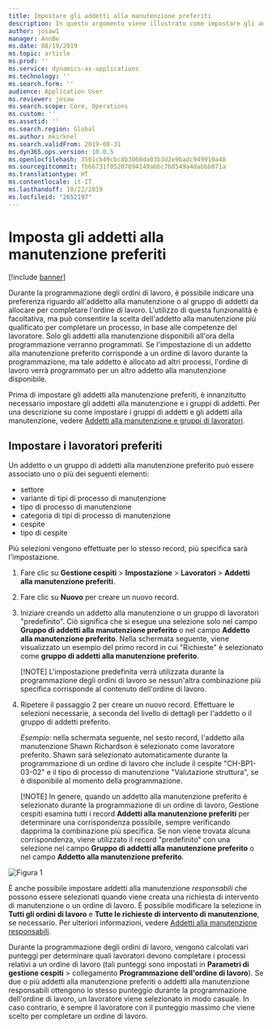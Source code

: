 ```yaml
---
title: Impostare gli addetti alla manutenzione preferiti
description: In questo argomento viene illustrato come impostare gli addetti alla manutenzione preferiti in Gestione cespiti.
author: josaw1
manager: AnnBe
ms.date: 08/19/2019
ms.topic: article
ms.prod: ''
ms.service: dynamics-ax-applications
ms.technology: ''
ms.search.form: ''
audience: Application User
ms.reviewer: josaw
ms.search.scope: Core, Operations
ms.custom: ''
ms.assetid: ''
ms.search.region: Global
ms.author: mkirknel
ms.search.validFrom: 2019-08-31
ms.dyn365.ops.version: 10.0.5
ms.openlocfilehash: 3501cb49cbc8b3060da03b3d2e9badc949910a48
ms.sourcegitcommit: fb66731f05207094149a6bc7b8549a4dabbb071a
ms.translationtype: HT
ms.contentlocale: it-IT
ms.lasthandoff: 10/22/2019
ms.locfileid: "2652197"
---
```

# <a name="set-up-preferred-maintenance-workers"></a>Imposta gli addetti alla manutenzione preferiti

[!include [banner](../../includes/banner.md)]

 

Durante la programmazione degli ordini di lavoro, è possibile indicare una preferenza riguardo all'addetto alla manutenzione o al gruppo di addetti da allocare per completare l'ordine di lavoro. L'utilizzo di questa funzionalità è facoltativa, ma può consentire la scelta dell'addetto alla manutenzione più qualificato per completare un processo, in base alle competenze del lavoratore. Solo gli addetti alla manutenzione disponibili all'ora della programmazione verranno programmati. Se l'impostazione di un addetto alla manutenzione preferito corrisponde a un ordine di lavoro durante la programmazione, ma tale addetto è allocato ad altri processi, l'ordine di lavoro verrà programmato per un altro addetto alla manutenzione disponibile.

Prima di impostare gli addetti alla manutenzione preferiti, è innanzitutto necessario impostare gli addetti alla manutenzione e i gruppi di addetti. Per una descrizione su come impostare i gruppi di addetti e gli addetti alla manutenzione, vedere [Addetti alla manutenzione e gruppi di lavoratori](../setup-for-objects/workers-and-worker-groups.md).

## <a name="set-up-preferred-workers"></a>Impostare i lavoratori preferiti

Un addetto o un gruppo di addetti alla manutenzione preferito può essere associato uno o più dei seguenti elementi:

- settore  
- variante di tipi di processo di manutenzione  
- tipo di processo di manutenzione  
- categoria di tipi di processo di manutenzione  
- cespite  
- tipo di cespite  

Più selezioni vengono effettuate per lo stesso record, più specifica sarà l'impostazione.

1. Fare clic su **Gestione cespiti** > **Impostazione** > **Lavoratori** > **Addetti alla manutenzione preferiti**.

2. Fare clic su **Nuovo** per creare un nuovo record.

3. Iniziare creando un addetto alla manutenzione o un gruppo di lavoratori "predefinito". Ciò significa che si esegue una selezione solo nel campo **Gruppo di addetti alla manutenzione preferito** o nel campo **Addetto alla manutenzione preferito**. Nella schermata seguente, viene visualizzato un esempio del primo record in cui "Richieste" è selezionato come **gruppo di addetti alla manutenzione preferito**.

    [!NOTE] L'impostazione predefinita verrà utilizzata durante la programmazione degli ordini di lavoro se nessun'altra combinazione più specifica corrisponde al contenuto dell'ordine di lavoro.

4. Ripetere il passaggio 2 per creare un nuovo record. Effettuare le selezioni necessarie, a seconda del livello di dettagli per l'addetto o il gruppo di addetti preferito. 

    *Esempio:* nella schermata seguente, nel sesto record, l'addetto alla manutenzione Shawn Richardson è selezionato come lavoratore preferito. Shawn sarà selezionato automaticamente durante la programmazione di un ordine di lavoro che include il cespite "CH-BP1-03-02" e il tipo di processo di manutenzione "Valutazione struttura", se è disponibile al momento della programmazione.

    [!NOTE] In genere, quando un addetto alla manutenzione preferito è selezionato durante la programmazione di un ordine di lavoro, Gestione cespiti esamina tutti i record **Addetti alla manutenzione preferiti** per determinare una corrispondenza possibile, sempre verificando dapprima la combinazione più specifica. Se non viene trovata alcuna corrispondenza, viene utilizzato il record "predefinito" con una selezione nel campo **Gruppo di addetti alla manutenzione preferito** o nel campo **Addetto alla manutenzione preferito**.

![Figura 1](media/02-work-order-scheduling.png)

È anche possibile impostare addetti alla manutenzione *responsabili* che possono essere selezionati quando viene creata una richiesta di intervento di manutenzione o un ordine di lavoro. È possibile modificare la selezione in **Tutti gli ordini di lavoro** e **Tutte le richieste di intervento di manutenzione**, se necessario. Per ulteriori informazioni, vedere [Addetti alla manutenzione responsabili](../setup-for-maintenance-requests/responsible-workers.md).

Durante la programmazione degli ordini di lavoro, vengono calcolati vari punteggi per determinare quali lavoratori devono completare i processi relativi a un ordine di lavoro (tali punteggi sono impostati in **Parametri di gestione cespiti** >  collegamento **Programmazione dell'ordine di lavoro**). Se due o più addetti alla manutenzione preferiti o addetti alla manutenzione responsabili ottengono lo stesso punteggio durante la programmazione dell'ordine di lavoro, un lavoratore viene selezionato in modo casuale. In caso contrario, è sempre il lavoratore con il punteggio massimo che viene scelto per completare un ordine di lavoro.

